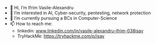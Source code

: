 - 👋 Hi, I’m Ifrim Vasile-Alexandru
- 👀 I’m interested in AI, Cyber-security, pentesting, network protection
- 🌱 I’m currently pursuing a BCs in Computer-Science
- 📫 How to reach me:
    * linkedin: www.linkedin.com/in/vasile-alexandru-ifrim-038isav
    * TryHackMe: https://tryhackme.com/p/isav

<!---
vassia38/vassia38 is a ✨ special ✨ repository because its `README.md` (this file) appears on your GitHub profile.
You can click the Preview link to take a look at your changes.
--->
